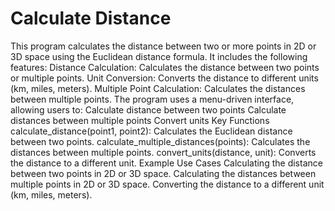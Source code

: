 # Calculate Distance

This program calculates the distance between two or more points in 2D or 3D space using the Euclidean distance formula. It includes the following features:
Distance Calculation: Calculates the distance between two points or multiple points.
Unit Conversion: Converts the distance to different units (km, miles, meters).
Multiple Point Calculation: Calculates the distances between multiple points.
The program uses a menu-driven interface, allowing users to:
Calculate distance between two points
Calculate distances between multiple points
Convert units
Key Functions
calculate_distance(point1, point2): Calculates the Euclidean distance between two points.
calculate_multiple_distances(points): Calculates the distances between multiple points.
convert_units(distance, unit): Converts the distance to a different unit.
Example Use Cases
Calculating the distance between two points in 2D or 3D space.
Calculating the distances between multiple points in 2D or 3D space.
Converting the distance to a different unit (km, miles, meters).
